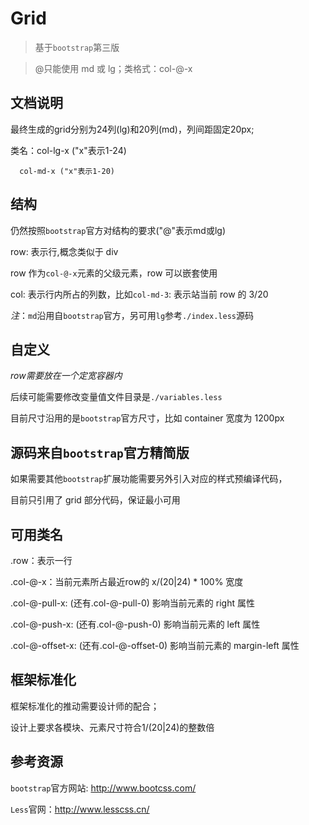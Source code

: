 # Grid 
> 基于`bootstrap`第三版

> @只能使用 md 或 lg；类格式：col-@-x

## 文档说明

最终生成的grid分别为24列(lg)和20列(md)，列间距固定20px;

类名：col-lg-x ("x"表示1-24)

      col-md-x ("x"表示1-20)

## 结构

仍然按照`bootstrap`官方对结构的要求("@"表示md或lg)

row: 表示行,概念类似于 div

row 作为`col-@-x`元素的父级元素，row 可以嵌套使用

col: 表示行内所占的列数，比如`col-md-3`: 表示站当前 row 的 3/20

*注*：`md`沿用自`bootstrap`官方，另可用`lg`参考`./index.less`源码

## 自定义
*row需要放在一个定宽容器内* 

后续可能需要修改变量值文件目录是`./variables.less`

目前尺寸沿用的是`bootstrap`官方尺寸，比如 container 宽度为 1200px

## 源码来自`bootstrap`官方精简版

如果需要其他`bootstrap`扩展功能需要另外引入对应的样式预编译代码，

目前只引用了 grid 部分代码，保证最小可用

## 可用类名
.row：表示一行

.col-@-x：当前元素所占最近row的 x/(20|24) * 100% 宽度

.col-@-pull-x: (还有.col-@-pull-0) 影响当前元素的 right 属性

.col-@-push-x: (还有.col-@-push-0) 影响当前元素的 left 属性

.col-@-offset-x: (还有.col-@-offset-0) 影响当前元素的 margin-left 属性

## 框架标准化
框架标准化的推动需要设计师的配合；

设计上要求各模块、元素尺寸符合1/(20|24)的整数倍

## 参考资源
`bootstrap`官方网站: http://www.bootcss.com/

`Less`官网：http://www.lesscss.cn/

